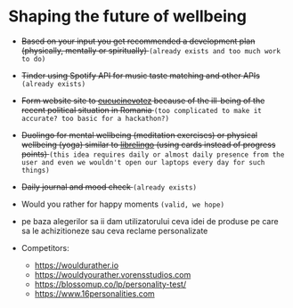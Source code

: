 # Shaping the future of wellbeing

+ <del> Based on your input you get recommended a development plan (physically, mentally or spiritually) </del> ```(already exists and too much work to do)```

+ <del> Tinder using Spotify API for music taste matching and other APIs </del> ```(already exists)```

+ <del> Form website site to [eucucinevotez](https://eucucinevotez.eu/) because of the ill-being of the recent political situation in Romania </del> ```(too complicated to make it accurate? too basic for a hackathon?)```

+ <del> Duolingo for mental wellbeing (meditation exercises) or physical wellbeing (yoga) similar to [librelingo](https://librelingo.app/) (using cards instead of progress points) </del> ```(this idea requires daily or almost daily presence from the user and even we wouldn't open our laptops every day for such things)```

+ <del> Daily journal and mood check </del> ```(already exists)```

+ Would you rather for happy moments ```(valid, we hope)```

+ pe baza alegerilor sa ii dam utilizatorului ceva idei de produse pe care sa le achizitioneze sau ceva reclame personalizate
+ Competitors:
    + https://wouldurather.io
    + https://wouldyourather.vorensstudios.com
    + https://blossomup.co/lp/personality-test/
    + https://www.16personalities.com